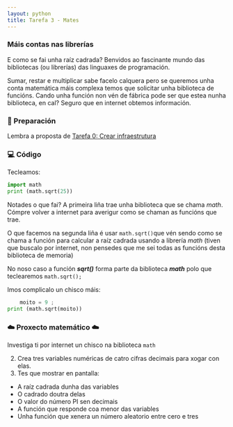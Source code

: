 ```yaml
---
layout: python
title: Tarefa 3 - Mates
---
```

### Máis  contas nas librerías

E como se fai unha raíz cadrada? Benvidos ao fascinante mundo das bibliotecas (ou librerías) das linguaxes de programación.

Sumar, restar e multiplicar sabe facelo calquera pero se queremos unha conta  matemática máis complexa temos que solicitar unha biblioteca de funcións. Cando unha función non vén de fábrica pode ser que estea nunha biblioteca, en cal? Seguro que en internet obtemos información.

### 🧺 Preparación

Lembra a proposta de [ Tarefa 0: Crear infraestrutura](../t0)


### 💻 Código

Tecleamos:
```python
import math
print (math.sqrt(25))
```
Notades o que fai? A primeira liña trae unha biblioteca que se chama *math*.  Cómpre volver a internet para averigur como se chaman as funcións que trae.

O que facemos na segunda liña é usar `math.sqrt()`que vén sendo como se chama a función para calcular a raíz cadrada  usando a librería *math* (tiven que buscalo por internet, non pensedes que me sei todas as funcións desta biblioteca de memoria)

 No noso caso a función ***sqrt()*** forma parte da biblioteca ***math*** polo que  teclearemos `math.sqrt();`


Imos complicalo un chisco máis:
```python
    moito = 9 ;
print (math.sqrt(moito))
```


###   ☁️              Proxecto matemático    ☁️

Investiga ti por internet un chisco na biblioteca `math`

2.  Crea tres variables numéricas de catro cifras decimais para xogar con elas. 
3. Tes que mostrar en pantalla:
- A raíz cadrada dunha das variables
- O cadrado doutra delas
- O valor do número PI sen decimais
- A función que responde coa menor das variables
- Unha función que xenera un número aleatorio entre cero e tres

